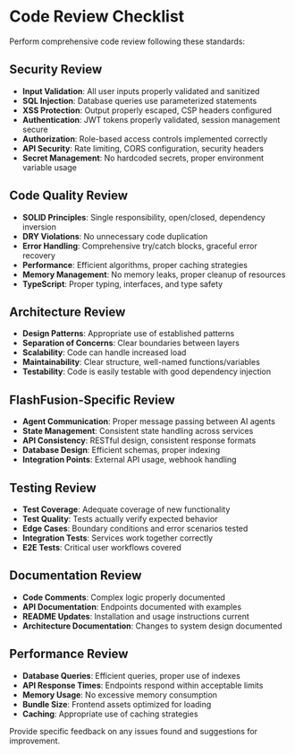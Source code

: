 # Code Review Checklist

Perform comprehensive code review following these standards:

## Security Review
- **Input Validation**: All user inputs properly validated and sanitized
- **SQL Injection**: Database queries use parameterized statements
- **XSS Protection**: Output properly escaped, CSP headers configured
- **Authentication**: JWT tokens properly validated, session management secure
- **Authorization**: Role-based access controls implemented correctly
- **API Security**: Rate limiting, CORS configuration, security headers
- **Secret Management**: No hardcoded secrets, proper environment variable usage

## Code Quality Review
- **SOLID Principles**: Single responsibility, open/closed, dependency inversion
- **DRY Violations**: No unnecessary code duplication
- **Error Handling**: Comprehensive try/catch blocks, graceful error recovery
- **Performance**: Efficient algorithms, proper caching strategies
- **Memory Management**: No memory leaks, proper cleanup of resources
- **TypeScript**: Proper typing, interfaces, and type safety

## Architecture Review
- **Design Patterns**: Appropriate use of established patterns
- **Separation of Concerns**: Clear boundaries between layers
- **Scalability**: Code can handle increased load
- **Maintainability**: Clear structure, well-named functions/variables
- **Testability**: Code is easily testable with good dependency injection

## FlashFusion-Specific Review
- **Agent Communication**: Proper message passing between AI agents
- **State Management**: Consistent state handling across services
- **API Consistency**: RESTful design, consistent response formats
- **Database Design**: Efficient schemas, proper indexing
- **Integration Points**: External API usage, webhook handling

## Testing Review
- **Test Coverage**: Adequate coverage of new functionality
- **Test Quality**: Tests actually verify expected behavior
- **Edge Cases**: Boundary conditions and error scenarios tested
- **Integration Tests**: Services work together correctly
- **E2E Tests**: Critical user workflows covered

## Documentation Review
- **Code Comments**: Complex logic properly documented
- **API Documentation**: Endpoints documented with examples
- **README Updates**: Installation and usage instructions current
- **Architecture Documentation**: Changes to system design documented

## Performance Review
- **Database Queries**: Efficient queries, proper use of indexes
- **API Response Times**: Endpoints respond within acceptable limits
- **Memory Usage**: No excessive memory consumption
- **Bundle Size**: Frontend assets optimized for loading
- **Caching**: Appropriate use of caching strategies

Provide specific feedback on any issues found and suggestions for improvement.